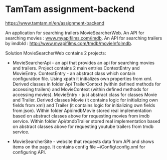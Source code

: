 # TamTam assignment-backend 
https://www.tamtam.nl/en/assignment-backend

An application for searching trailers MovieSearcherWeb.
An API for searching movies : www.myapifilms.com/imdb.
An API for searching trailers by imdbId : http://www.myapifilms.com/tmdb/movieInfoImdb.

Solution MovieSearcherWeb contains 2 projects:
- MovieSearcherApi - an api that provides an api for searching movies and trailers.
  Project contains 2 main entries ContextEntry and MovieEntry.
  ContextEntry - an abstract class which contain configuration file. 
  Using xpath it initializes own properties from xml.
  Derived classes in folder Api TrailerContext (within defined methods for accessing trailers) and MovieContext (within defined methods for accessing movies).
  MovieEntry - just abstract class for classes Movie and Trailer.
  Derived classes Movie (it contains logic for initializing own fields from xml) and Trailer (it contains logic for initializing own fields from json).
  Within folder Api/imdbMovie stored real implementation based on abstract classes above for requesting movies from imdb service.
  Within folder Api/tmdbTrailer stored real implementation based on abstract classes above for requesting youtube trailers from tmdb service.

- MovieSearcherSite - website that requests data from API and shows items on the page.
It contains config file ~\Config\config.xml for configuring API.



